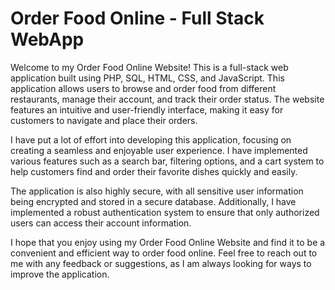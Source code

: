 # Order Food Online - Full Stack WebApp 
Welcome to my Order Food Online Website! This is a full-stack web application built using PHP, SQL, HTML, CSS, and JavaScript. This application allows users to browse and order food from different restaurants, manage their account, and track their order status. The website features an intuitive and user-friendly interface, making it easy for customers to navigate and place their orders.

I have put a lot of effort into developing this application, focusing on creating a seamless and enjoyable user experience. I have implemented various features such as a search bar, filtering options, and a cart system to help customers find and order their favorite dishes quickly and easily.

The application is also highly secure, with all sensitive user information being encrypted and stored in a secure database. Additionally, I have implemented a robust authentication system to ensure that only authorized users can access their account information.

I hope that you enjoy using my Order Food Online Website and find it to be a convenient and efficient way to order food online. Feel free to reach out to me with any feedback or suggestions, as I am always looking for ways to improve the application.
